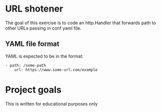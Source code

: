 # URL shotener
The goal of this exercise is to code an http.Handler that forwards path to other URLs passing in conf yaml file.


## YAML file format
YAML is expected to be in the format:
```
- path: /some-path
    url: https://www.some-url.com/example
```


# Project goals
This is written for educational purposes only
